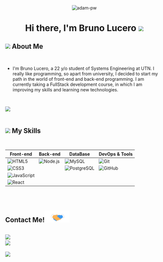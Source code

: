 <p align="center"><img align="center" src="https://github.com/Adam-pw/Adam-pw/blob/main/animation_500_kxa883sd.gif" alt="adam-pw" width="300"/></p>

<h1 align="center"><b>Hi there, I'm Bruno Lucero </b><img src="https://media.giphy.com/media/hvRJCLFzcasrR4ia7z/giphy.gif" width="35"></h1>

## <picture><img src = "https://github.com/7oSkaaa/7oSkaaa/blob/main/Images/about_me.gif?raw=true" width = 50px></picture> **About Me**


<br>

- I'm Bruno Lucero, a 22 y/o student of Systems Engineering at UTN. I really like programming, so apart from university, I decided to start my path in the world of front-end and back-end programming. I am currently taking a FullStack development course, in which I am improving my skills and learning new technologies.

<br>

<img src="https://user-images.githubusercontent.com/73097560/115834477-dbab4500-a447-11eb-908a-139a6edaec5c.gif"><br><br>

## <img src="https://media2.giphy.com/media/QssGEmpkyEOhBCb7e1/giphy.gif?cid=ecf05e47a0n3gi1bfqntqmob8g9aid1oyj2wr3ds3mg700bl&rid=giphy.gif" width ="25"><b> My Skills</b>
<br>


| Front-end      | Back-end        | DataBase  | DevOps & Tools  |
| -------------- | --------------- | --------------- | --------------- |
| ![HTML5](https://img.shields.io/badge/-HTML5-E34F26?style=flat&logo=html5&logoColor=white) | ![Node.js](https://img.shields.io/badge/-Node.js-339933?style=flat&logo=node.js&logoColor=white) |![MySQL](https://img.shields.io/badge/-MySQL-4479A1?style=flat&logo=mysql&logoColor=white)  | ![Git](https://img.shields.io/badge/-Git-F05032?style=flat&logo=git&logoColor=white) |
| ![CSS3](https://img.shields.io/badge/-CSS3-1572B6?style=flat&logo=css3&logoColor=white) | | ![PostgreSQL](https://img.shields.io/badge/-PostgreSQL-336791?style=flat&logo=postgresql&logoColor=white)  | ![GitHub](https://img.shields.io/badge/-GitHub-181717?style=flat&logo=github&logoColor=white) |
| ![JavaScript](https://img.shields.io/badge/-JavaScript-F7DF1E?style=flat&logo=javascript&logoColor=black) |  |  |  |
| ![React](https://img.shields.io/badge/-React-61DAFB?style=flat&logo=react&logoColor=black) | |  | |






<br>
<br>

## <b> Contact Me!</b><img src="https://github.com/0xAbdulKhalid/0xAbdulKhalid/raw/main/assets/mdImages/handshake.gif" width ="80">

<br>
<div align='left'>

<a href="mailto:brunolucero2419@gmail.com" target="_blank" style="margin-bottom: 30px;">
<img src="https://img.shields.io/badge/gmail-%23EA4335.svg?style=for-the-badge&logo=gmail&logoColor=white" t=mail style="height: 30px;" />
</a>
<br>
<a href="https://www.linkedin.com/in/bruno-lucero/" target="_blank">
<img src="https://img.shields.io/badge/-LinkedIn-0A66C2?style=flat&logo=linkedin&logoColor=white" style="height: 30px;" />
</a>

</div>

<br>
<img src="https://user-images.githubusercontent.com/73097560/115834477-dbab4500-a447-11eb-908a-139a6edaec5c.gif">

